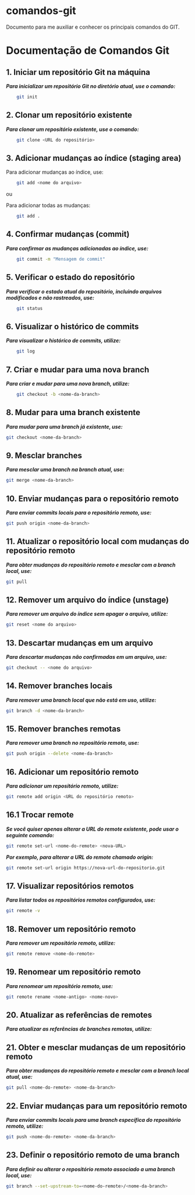 # comandos-git
Documento para me auxiliar e conhecer os principais comandos do GIT.

# Documentação de Comandos Git

## 1. Iniciar um repositório Git na máquina

***Para inicializar um repositório Git no diretório atual, use o comando:***

```bash 
    git init
```

## 2. Clonar um repositório existente
***Para clonar um repositório existente, use o comando:***
    
```bash
    git clone <URL do repositório>
```

## 3. Adicionar mudanças ao índice (staging area)
Para adicionar mudanças ao índice, use:

```bash
    git add <nome do arquivo>
```
ou

Para adicionar todas as mudanças:

```bash
    git add .
```

## 4. Confirmar mudanças (commit)
***Para confirmar as mudanças adicionadas ao índice, use:***

```bash
    git commit -m "Mensagem de commit"
```

## 5. Verificar o estado do repositório
***Para verificar o estado atual do repositório, incluindo arquivos modificados e não rastreados, use:***

```bash
    git status
```

## 6. Visualizar o histórico de commits
***Para visualizar o histórico de commits, utilize:***
    
```bash
    git log
```

## 7. Criar e mudar para uma nova branch
***Para criar e mudar para uma nova branch, utilize:***
```bash
    git checkout -b <nome-da-branch>
```

## 8. Mudar para uma branch existente
***Para mudar para uma branch já existente, use:***
```bash
git checkout <nome-da-branch>
```

## 9. Mesclar branches
***Para mesclar uma branch na branch atual, use:***
```bash
git merge <nome-da-branch>
```

## 10. Enviar mudanças para o repositório remoto
***Para enviar commits locais para o repositório remoto, use:***
```bash
git push origin <nome-da-branch>
```

## 11. Atualizar o repositório local com mudanças do repositório remoto
***Para obter mudanças do repositório remoto e mesclar com a branch local, use:***
```bash
git pull
```

## 12. Remover um arquivo do índice (unstage)
***Para remover um arquivo do índice sem apagar o arquivo, utilize:***
```bash
git reset <nome do arquivo>
```

## 13. Descartar mudanças em um arquivo
***Para descartar mudanças não confirmadas em um arquivo, use:***
```bash
git checkout -- <nome do arquivo>
```

## 14. Remover branches locais
***Para remover uma branch local que não está em uso, utilize:***
```bash
git branch -d <nome-da-branch>
```

## 15. Remover branches remotas
***Para remover uma branch no repositório remoto, use:***
```bash
git push origin --delete <nome-da-branch>
```

## 16. Adicionar um repositório remoto
***Para adicionar um repositório remoto, utilize:***
```bash
git remote add origin <URL do repositório remoto>
```

## 16.1 Trocar remote
***Se você quiser apenas alterar a URL do remote existente, pode usar o seguinte comando:***
```bash
git remote set-url <nome-do-remote> <nova-URL>
```

***Por exemplo, para alterar a URL do remote chamado origin:***
```bash
git remote set-url origin https://nova-url-do-repositorio.git
```

## 17. Visualizar repositórios remotos
***Para listar todos os repositórios remotos configurados, use:***
```bash
git remote -v
```

## 18. Remover um repositório remoto
***Para remover um repositório remoto, utilize:***
```bash
git remote remove <nome-do-remote>
```

## 19. Renomear um repositório remoto
***Para renomear um repositório remoto, use:***
```bash
git remote rename <nome-antigo> <nome-novo>
```

## 20. Atualizar as referências de remotes
***Para atualizar as referências de branches remotas, utilize:***

## 21. Obter e mesclar mudanças de um repositório remoto
***Para obter mudanças do repositório remoto e mesclar com a branch local atual, use:***
```bash
git pull <nome-do-remote> <nome-da-branch>
```

## 22. Enviar mudanças para um repositório remoto
***Para enviar commits locais para uma branch específica do repositório remoto, utilize:***
```bash
git push <nome-do-remote> <nome-da-branch>
```

## 23. Definir o repositório remoto de uma branch
***Para definir ou alterar o repositório remoto associado a uma branch local, use:***
```bash
git branch --set-upstream-to=<nome-do-remote>/<nome-da-branch>
```


